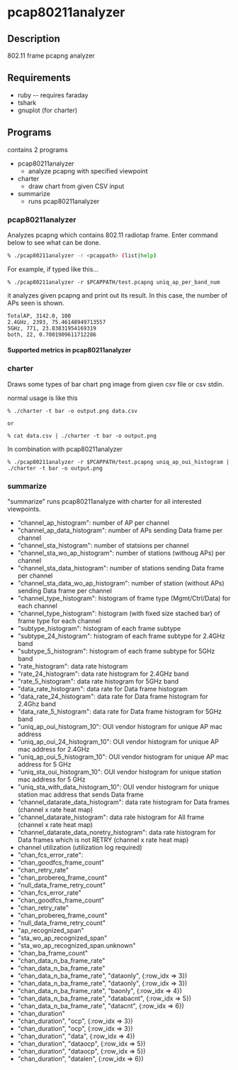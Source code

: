 pcap80211analyzer
=================

## Description

802.11 frame pcapng analyzer

## Requirements

- ruby
-- requires faraday
- tshark
- gnuplot (for charter)

## Programs

contains 2 programs

- pcap80211analyzer
  - analyze pcapng with specified viewpoint
- charter
  - draw chart from given CSV input
- summarize
  - runs pcap80211analyzer 

### pcap80211analyzer

Analyzes pcapng which contains 802.11 radiotap frame.
Enter command below to see what can be done.

```sh
% ./pcap80211analyzer -r <pcappath> (list|help)
```

For example, if typed like this...

```
% ./pcap80211analyzer -r $PCAPPATH/test.pcapng uniq_ap_per_band_num
```

it analyzes given pcapng and print out its result.
In this case, the number of APs seen is shown.

```
TotalAP, 3142.0, 100
2.4GHz, 2393, 75.46148949713557
5GHz, 771, 23.83831954169319
both, 22, 0.7001909611712286
```

#### Supported metrics in pcap80211analyzer



### charter

Draws some types of bar chart png image from given csv file or csv stdin.

normal usage is like this

```
% ./charter -t bar -o output.png data.csv

or

% cat data.csv | ./charter -t bar -o output.png
```

In combination with pcap80211analyzer

```
% ./pcap80211analyzer -r $PCAPPATH/test.pcapng uniq_ap_oui_histogram | ./charter -t bar -o output.png
```

### summarize

"summarize" runs pcap80211analyze with charter for all interested viewpoints.

- "channel_ap_histogram": number of AP per channel
- "channel_ap_data_histogram": number of APs sending Data frame per channel
- "channel_sta_histogram": number of statsions per channel
- "channel_sta_wo_ap_histogram": number of stations (withoug APs) per channel
- "channel_sta_data_histogram": number of stations sending Data frame per channel
- "channel_sta_data_wo_ap_histogram": number of station (without APs) sending Data frame per channel
- "channel_type_histogram": histogram of frame type (Mgmt/Ctrl/Data) for each channel
- "channel_type_histogram": histogram (with fixed size stached bar) of frame type for each channel
- "subtype_histogram": histogram of each frame subtype
- "subtype_24_histogram": histogram of each frame subtype for 2.4GHz band
- "subtype_5_histogram": histogram of each frame subtype for 5GHz band
- "rate_histogram": data rate histogram
- "rate_24_histogram": data rate histogram for 2.4GHz band
- "rate_5_histogram": data rate histogram for 5GHz band
- "data_rate_histogram": data rate for Data frame histogram
- "data_rate_24_histogram": data rate for Data frame histogram for 2.4Ghz band
- "data_rate_5_histogram": data rate for Data frame histogram for 5GHz band
- "uniq_ap_oui_histogram_10": OUI vendor histogram for unique AP mac address
- "uniq_ap_oui_24_histogram_10": OUI vendor histogram for unique AP mac address for 2.4GHz
- "uniq_ap_oui_5_histogram_10": OUI vendor histogram for unique AP mac address for 5 GHz
- "uniq_sta_oui_histogram_10": OUI vendor histogram for unique station mac address for 5 GHz
- "uniq_sta_with_data_histogram_10": OUI vendor histogram for unique station mac address that sends Data frame
- "channel_datarate_data_histogram": data rate histogram for Data frames (channel x rate heat map)
- "channel_datarate_histogram": data rate histogram for All frame (channel x rate heat map)
- "channel_datarate_data_noretry_histogram": data rate histogram for Data frames which is not RETRY (channel x rate heat map)
- channel utilization (utilization log required)
- "chan_fcs_error_rate": 
- "chan_goodfcs_frame_count"
- "chan_retry_rate"
- "chan_probereq_frame_count"
- "null_data_frame_retry_count"
- "chan_fcs_error_rate"
- "chan_goodfcs_frame_count"
- "chan_retry_rate"
- "chan_probereq_frame_count"
- "null_data_frame_retry_count"
- "ap_recognized_span"
- "sta_wo_ap_recognized_span"
- "sta_wo_ap_recognized_span.unknown"
- "chan_ba_frame_count"
- "chan_data_n_ba_frame_rate"
- "chan_data_n_ba_frame_rate"
- "chan_data_n_ba_frame_rate", "dataonly", {:row_idx => 3})
- "chan_data_n_ba_frame_rate", "dataonly", {:row_idx => 3})
- "chan_data_n_ba_frame_rate", "baonly", {:row_idx => 4})
- "chan_data_n_ba_frame_rate", "databacnt", {:row_idx => 5})
- "chan_data_n_ba_frame_rate", "datacnt", {:row_idx => 6})
- "chan_duration"
- "chan_duration", "ocp", {:row_idx => 3})
- "chan_duration", "ocp", {:row_idx => 3})
- "chan_duration", "data", {:row_idx => 4})
- "chan_duration", "dataocp", {:row_idx => 5})
- "chan_duration", "dataocp", {:row_idx => 5})
- "chan_duration", "datalen", {:row_idx => 6})


